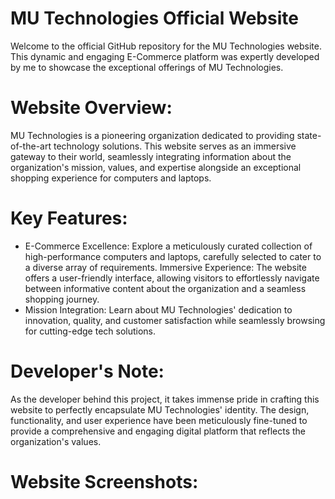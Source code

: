 # MU Technologies Official Website

Welcome to the official GitHub repository for the MU Technologies website. This dynamic and engaging E-Commerce platform was expertly developed by me to showcase the exceptional offerings of MU Technologies.

# Website Overview:
MU Technologies is a pioneering organization dedicated to providing state-of-the-art technology solutions. This website serves as an immersive gateway to their world, seamlessly integrating information about the organization's mission, values, and expertise alongside an exceptional shopping experience for computers and laptops.

# Key Features:

- E-Commerce Excellence: Explore a meticulously curated collection of high-performance computers and laptops, carefully selected to cater to a diverse array of requirements.
Immersive Experience: The website offers a user-friendly interface, allowing visitors to effortlessly navigate between informative content about the organization and a seamless shopping journey.
- Mission Integration: Learn about MU Technologies' dedication to innovation, quality, and customer satisfaction while seamlessly browsing for cutting-edge tech solutions.
  
# Developer's Note:
As the developer behind this project, it takes immense pride in crafting this website to perfectly encapsulate MU Technologies' identity. The design, functionality, and user experience have been meticulously fine-tuned to provide a comprehensive and engaging digital platform that reflects the organization's values.

# Website Screenshots:


